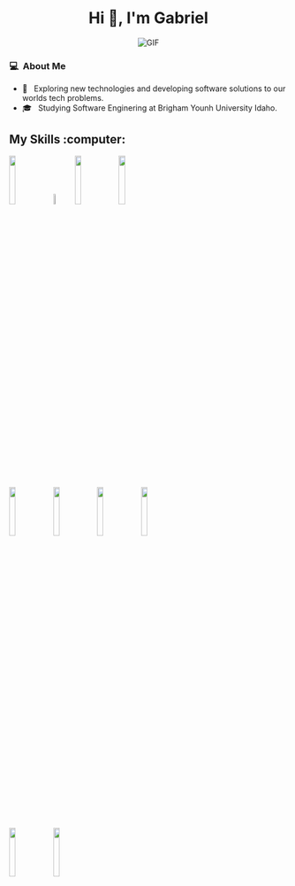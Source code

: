 
 <div align = "center">
  <h1 align="center" >Hi 👋, I'm Gabriel </h1>
  <img align='middle' alt="GIF" src="https://i.pinimg.com/originals/e4/26/70/e426702edf874b181aced1e2fa5c6cde.gif" />
 </div>


<h3> 💻 &nbsp;About Me </h3>

- 🤔 &nbsp; Exploring new technologies and developing software solutions to our worlds tech problems.
- 🎓 &nbsp; Studying Software Enginering at Brigham Younh University Idaho.

<h2>My Skills :computer:</h2>
 <p>
  <code><img width="15%" src="https://www.vectorlogo.zone/logos/w3_html5/w3_html5-ar21.svg" ></code>
  <code><img width="7%" src="https://raw.githubusercontent.com/gilbarbara/logos/febeadf1e00d13280605d6f571cea949713963f8/logos/css-3.svg" ></code>
  <code><img width="15%" src="https://www.vectorlogo.zone/logos/javascript/javascript-ar21.svg"></code>
  <code><img width="15%" src="https://www.vectorlogo.zone/logos/getbootstrap/getbootstrap-ar21.svg"></code>

  
  
  <br />
  
  <code><img width="15%" src="https://www.vectorlogo.zone/logos/php/php-ar21.svg" ></code>
  <code><img width="15%" src="https://www.vectorlogo.zone/logos/jquery/jquery-ar21.svg" ></code>
  <code><img width="15%" src="https://www.vectorlogo.zone/logos/postgresql/postgresql-ar21.svg"></code>
  <code><img width="15%" src="https://www.vectorlogo.zone/logos/mysql/mysql-ar21.svg"></code>
  
  <br />
  <code><img width="15%" src="https://www.vectorlogo.zone/logos/java/java-ar21.svg" ></code>
  <code><img width="15%" src="https://www.vectorlogo.zone/logos/trello/trello-ar21.svg" ></code>
  
  <br />
  
  
 </p>

<!--
**gabrielferreira0/gabrielferreira0** is a ✨ _special_ ✨ repository because its `README.md` (this file) appears on your GitHub profile.

-->
